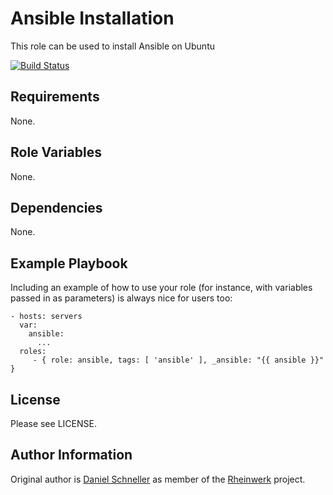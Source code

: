 Ansible Installation
=========

This role can be used to install Ansible on Ubuntu

[![Build Status](https://travis-ci.org/Rheinwerk/ansible-role-ansible.svg?branch=master)](https://travis-ci.org/Rheinwerk/ansible-role-ansible)

Requirements
------------

None.

Role Variables
--------------

None.


Dependencies
------------

None.


Example Playbook
----------------

Including an example of how to use your role (for instance, with variables passed in as parameters) is always nice for users too:

    - hosts: servers
      var:
        ansible:
          ...
      roles:
         - { role: ansible, tags: [ 'ansible' ], _ansible: "{{ ansible }}" }

License
-------

Please see LICENSE.

Author Information
------------------

Original author is [Daniel Schneller](https://github.com/dschneller) as member of the [Rheinwerk](https://github.com/Rheinwerk) project.

